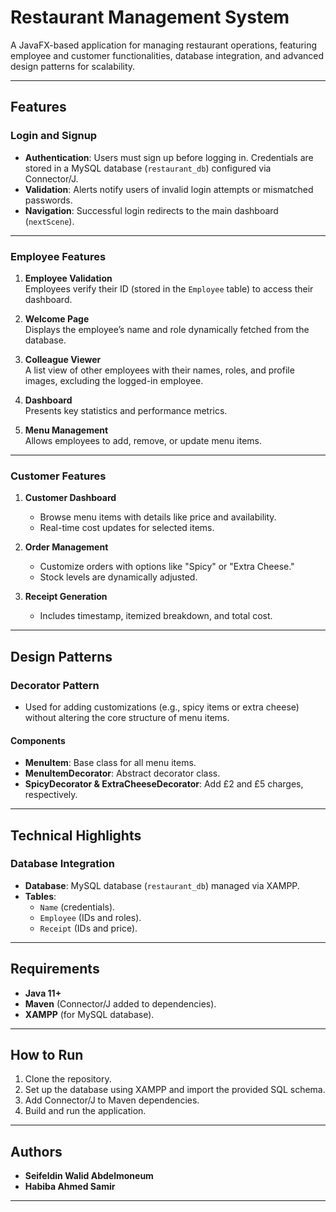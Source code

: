 # Restaurant Management System  
A JavaFX-based application for managing restaurant operations, featuring employee and customer functionalities, database integration, and advanced design patterns for scalability.

---

## Features  

### Login and Signup  
- **Authentication**: Users must sign up before logging in. Credentials are stored in a MySQL database (`restaurant_db`) configured via Connector/J.  
- **Validation**: Alerts notify users of invalid login attempts or mismatched passwords.  
- **Navigation**: Successful login redirects to the main dashboard (`nextScene`).  

---

### Employee Features  
1. **Employee Validation**  
   Employees verify their ID (stored in the `Employee` table) to access their dashboard.  

2. **Welcome Page**  
   Displays the employee’s name and role dynamically fetched from the database.  

3. **Colleague Viewer**  
   A list view of other employees with their names, roles, and profile images, excluding the logged-in employee.  

4. **Dashboard**  
   Presents key statistics and performance metrics.  

5. **Menu Management**  
   Allows employees to add, remove, or update menu items.  

---

### Customer Features  
1. **Customer Dashboard**  
   - Browse menu items with details like price and availability.  
   - Real-time cost updates for selected items.  

2. **Order Management**  
   - Customize orders with options like "Spicy" or "Extra Cheese."  
   - Stock levels are dynamically adjusted.  

3. **Receipt Generation**  
   - Includes timestamp, itemized breakdown, and total cost.  

---

## Design Patterns  

### Decorator Pattern  
- Used for adding customizations (e.g., spicy items or extra cheese) without altering the core structure of menu items.  

#### Components  
- **MenuItem**: Base class for all menu items.  
- **MenuItemDecorator**: Abstract decorator class.  
- **SpicyDecorator & ExtraCheeseDecorator**: Add £2 and £5 charges, respectively.  

---

## Technical Highlights  

### Database Integration  
- **Database**: MySQL database (`restaurant_db`) managed via XAMPP.  
- **Tables**:  
  - `Name` (credentials).  
  - `Employee` (IDs and roles).
  - `Receipt` (IDs and price).
    
---

## Requirements  
- **Java 11+**  
- **Maven** (Connector/J added to dependencies).  
- **XAMPP** (for MySQL database).  

---

## How to Run  
1. Clone the repository.  
2. Set up the database using XAMPP and import the provided SQL schema.  
3. Add Connector/J to Maven dependencies.  
4. Build and run the application.  

---

## Authors  
- **Seifeldin Walid Abdelmoneum** 
- **Habiba Ahmed Samir** 

---

